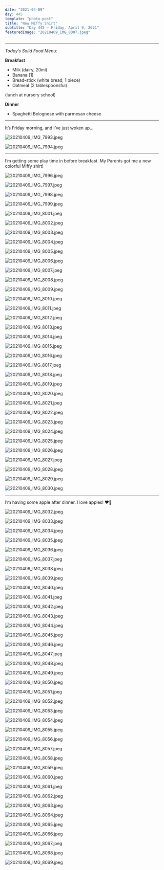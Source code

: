 ```yaml
---
date: "2021-04-09"
day: 445
template: "photo-post"
title: "New Miffy Shirt"
subtitle: "Day 445 – Friday, April 9, 2021"
featuredImage: "20210409_IMG_8007.jpeg"
---
```


<hr />

_Today’s Solid Food Menu:_

**Breakfast**

- Milk (dairy, 20ml)
- Banana (1)
- Bread-stick (white bread, 1 piece)
- Oatmeal (2 tablespoonsful)

(lunch at nursery school)

**Dinner**

- Spaghetti Bolognese with parmesan cheese

<hr />

It’s Friday morning, and I’ve just woken up…

![20210409_IMG_7993.jpeg](20210409_IMG_7993.jpeg)

![20210409_IMG_7994.jpeg](20210409_IMG_7994.jpeg)

<hr />

I’m getting some play time in before breakfast. My Parents got me a new colorful Miffy shirt!

![20210409_IMG_7996.jpeg](20210409_IMG_7996.jpeg)

![20210409_IMG_7997.jpeg](20210409_IMG_7997.jpeg)

![20210409_IMG_7998.jpeg](20210409_IMG_7998.jpeg)

![20210409_IMG_7999.jpeg](20210409_IMG_7999.jpeg)

![20210409_IMG_8001.jpeg](20210409_IMG_8001.jpeg)

![20210409_IMG_8002.jpeg](20210409_IMG_8002.jpeg)

![20210409_IMG_8003.jpeg](20210409_IMG_8003.jpeg)

![20210409_IMG_8004.jpeg](20210409_IMG_8004.jpeg)

![20210409_IMG_8005.jpeg](20210409_IMG_8005.jpeg)

![20210409_IMG_8006.jpeg](20210409_IMG_8006.jpeg)

![20210409_IMG_8007.jpeg](20210409_IMG_8007.jpeg)

![20210409_IMG_8008.jpeg](20210409_IMG_8008.jpeg)

![20210409_IMG_8009.jpeg](20210409_IMG_8009.jpeg)

![20210409_IMG_8010.jpeg](20210409_IMG_8010.jpeg)

![20210409_IMG_8011.jpeg](20210409_IMG_8011.jpeg)

![20210409_IMG_8012.jpeg](20210409_IMG_8012.jpeg)

![20210409_IMG_8013.jpeg](20210409_IMG_8013.jpeg)

![20210409_IMG_8014.jpeg](20210409_IMG_8014.jpeg)

![20210409_IMG_8015.jpeg](20210409_IMG_8015.jpeg)

![20210409_IMG_8016.jpeg](20210409_IMG_8016.jpeg)

![20210409_IMG_8017.jpeg](20210409_IMG_8017.jpeg)

![20210409_IMG_8018.jpeg](20210409_IMG_8018.jpeg)

![20210409_IMG_8019.jpeg](20210409_IMG_8019.jpeg)

![20210409_IMG_8020.jpeg](20210409_IMG_8020.jpeg)

![20210409_IMG_8021.jpeg](20210409_IMG_8021.jpeg)

![20210409_IMG_8022.jpeg](20210409_IMG_8022.jpeg)

![20210409_IMG_8023.jpeg](20210409_IMG_8023.jpeg)

![20210409_IMG_8024.jpeg](20210409_IMG_8024.jpeg)

![20210409_IMG_8025.jpeg](20210409_IMG_8025.jpeg)

![20210409_IMG_8026.jpeg](20210409_IMG_8026.jpeg)

![20210409_IMG_8027.jpeg](20210409_IMG_8027.jpeg)

![20210409_IMG_8028.jpeg](20210409_IMG_8028.jpeg)

![20210409_IMG_8029.jpeg](20210409_IMG_8029.jpeg)

![20210409_IMG_8030.jpeg](20210409_IMG_8030.jpeg)

<hr />

I’m having some apple after dinner. I love apples! ❤️🍎

![20210409_IMG_8032.jpeg](20210409_IMG_8032.jpeg)

![20210409_IMG_8033.jpeg](20210409_IMG_8033.jpeg)

![20210409_IMG_8034.jpeg](20210409_IMG_8034.jpeg)

![20210409_IMG_8035.jpeg](20210409_IMG_8035.jpeg)

![20210409_IMG_8036.jpeg](20210409_IMG_8036.jpeg)

![20210409_IMG_8037.jpeg](20210409_IMG_8037.jpeg)

![20210409_IMG_8038.jpeg](20210409_IMG_8038.jpeg)

![20210409_IMG_8039.jpeg](20210409_IMG_8039.jpeg)

![20210409_IMG_8040.jpeg](20210409_IMG_8040.jpeg)

![20210409_IMG_8041.jpeg](20210409_IMG_8041.jpeg)

![20210409_IMG_8042.jpeg](20210409_IMG_8042.jpeg)

![20210409_IMG_8043.jpeg](20210409_IMG_8043.jpeg)

![20210409_IMG_8044.jpeg](20210409_IMG_8044.jpeg)

![20210409_IMG_8045.jpeg](20210409_IMG_8045.jpeg)

![20210409_IMG_8046.jpeg](20210409_IMG_8046.jpeg)

![20210409_IMG_8047.jpeg](20210409_IMG_8047.jpeg)

![20210409_IMG_8048.jpeg](20210409_IMG_8048.jpeg)

![20210409_IMG_8049.jpeg](20210409_IMG_8049.jpeg)

![20210409_IMG_8050.jpeg](20210409_IMG_8050.jpeg)

![20210409_IMG_8051.jpeg](20210409_IMG_8051.jpeg)

![20210409_IMG_8052.jpeg](20210409_IMG_8052.jpeg)

![20210409_IMG_8053.jpeg](20210409_IMG_8053.jpeg)

![20210409_IMG_8054.jpeg](20210409_IMG_8054.jpeg)

![20210409_IMG_8055.jpeg](20210409_IMG_8055.jpeg)

![20210409_IMG_8056.jpeg](20210409_IMG_8056.jpeg)

![20210409_IMG_8057.jpeg](20210409_IMG_8057.jpeg)

![20210409_IMG_8058.jpeg](20210409_IMG_8058.jpeg)

![20210409_IMG_8059.jpeg](20210409_IMG_8059.jpeg)

![20210409_IMG_8060.jpeg](20210409_IMG_8060.jpeg)

![20210409_IMG_8061.jpeg](20210409_IMG_8061.jpeg)

![20210409_IMG_8062.jpeg](20210409_IMG_8062.jpeg)

![20210409_IMG_8063.jpeg](20210409_IMG_8063.jpeg)

![20210409_IMG_8064.jpeg](20210409_IMG_8064.jpeg)

![20210409_IMG_8065.jpeg](20210409_IMG_8065.jpeg)

![20210409_IMG_8066.jpeg](20210409_IMG_8066.jpeg)

![20210409_IMG_8067.jpeg](20210409_IMG_8067.jpeg)

![20210409_IMG_8068.jpeg](20210409_IMG_8068.jpeg)

![20210409_IMG_8069.jpeg](20210409_IMG_8069.jpeg)
